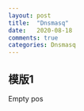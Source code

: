 ```yaml
---
layout: post
title:  "Dnsmasq"
date:   2020-08-18
comments: true
categories: Dnsmasq
---
```


## 模版1

Empty pos